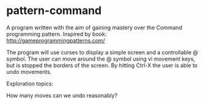 # pattern-command
A program written with the aim of gaining mastery over the Command programming pattern. Inspired by book: http://gameprogrammingpatterns.com/

The program will use curses to display a simple screen and a controllable @ symbol.  The user can move around the @ symbol using vi movement
keys, but is stopped the borders of the screen.  By hitting Ctrl-X the user is able to undo movements.

Exploration topics:

How many moves can we undo reasonably?